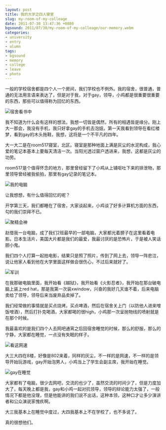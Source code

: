 ```yaml
---
layout: post
title: 我的大学之四人寝室
slug: my-room-of-my-colleage
date: 2011-07-30 13:47:36 +0800
bgsound: 2011/07/30/my-room-of-my-colleage/our-memory.webm
categories:
- university
- entry
- alumn
tags:
- bgsound
- memory
- college
- leave
- photo
---
```


一般的学校宿舍都是四个人一个房间，我们学校也不例外。我的宿舍，很普通，普通的无法用言语来表达了，但是对于我，对于gay，领导，小鸡都是很重要很重要的东西，那些可以值得称为回忆的东西。

<img src="{{ site.path.uploads }}2011/07/30/my-room-of-my-colleage/learn.jpg" alt="宿舍看书中" />

我不知道为什么会有这样的想法，我想一切皆是偶然，所有的相遇皆是缘分。刚上大一那会，我没有手机，我只好拿gay的手机去泡妞。第一天我看到领导在看红楼梦，看到gay的木头拖鞋，我想，这将是一个不平凡的四年。

大一大二是在room517寝室，北区。寝室是那种地面上满是灰尘的水泥构成，我心爱的笔记本基本上要每天清洁一次。当阳光透过窗户透进来，我想，这都是灰尘的功劳。

room517是个值得怀念的地方，那里曾经留下了小鸡从上铺呕吐下来的排泄物，那里领导曾经被我偷拍，那里有gay记录的笔记本。

<img src="{{ site.path.uploads }}2011/07/30/my-room-of-my-colleage/computer.jpg" alt="我的电脑" />

让我想想，有什么值得回忆的呢？

开学第三天，我们都睡在了宿舍，大家谈起来，小鸡谈了好多计算机方面的东西，勾的我们崇拜不已。

<img src="{{ site.path.uploads }}2011/07/30/my-room-of-my-colleage/look.jpg" alt="聚精会神" />

赵借我一台电脑，成了我们2班最早的一部电脑，大家都光着膀子在这里看着电影。日本生活片，美国大片都是我们的最爱，我最讨厌的是恐怖片，于是被人笑话胆小鬼。

我们四个人打算一起拍电影，结果只是照了照片，传到了网上去，领导一阵悲泣，说让他家人看到他在大学里面这样做会很伤心，不过后来就好了。

<img src="{{ site.path.uploads }}2011/07/30/my-room-of-my-colleage/army.jpg" alt="军训" />

在我那破电脑里面，我开始看《越狱》，我开始看《火影忍者》，我开始在那台破电脑上装上red hat，那是我第一次装xwindow，兴奋的我好几天谁不着，后来电脑卖给了领导，领导后来当废弃品卖掉了。

我们经常做的事情就是买点烧烤，买点啤酒，然后在宿舍关上门（以防他人进来噌饭噌酒），然后打扑克喝酒，大家都喝的很high，小鸡那一次呈抛物线的喷射就是在那个时候。

我最喜欢的是我们四个人去网吧通宵之后回宿舍睡觉的时候，那么的舒服，那么的宁静，大家都在睡觉，一点没有失眠的样子。

<img src="{{ site.path.uploads }}2011/07/30/my-room-of-my-colleage/net-speed.png" alt="看这网速" />

大三大四在8楼，好像是802来着，同样的灰尘，不一样的是网速，不一样的是领导开始玩游戏，gay开始泡男人，小鸡当上了学生会副主席，我开始在睡觉。

<img src="{{ site.path.uploads }}2011/07/30/my-room-of-my-colleage/gay-sleeping.jpg" alt="gay在睡觉" />

大家都有了电脑，很少去网吧，交流的也少了，虽然交流的时间少了，但是力度加大了，每天晚上都是我，gay和小鸡一起对抗领导，领导的辩论能力太强了，一般情况下都是他没理，但是他能讲的我们说不出话，这种本领，这种口才让多少演讲者和公众演说家愧疚啊。

大三我基本上在睡觉中度过，大四我基本上不在学校了，也不多说了。

真的很想他们。
